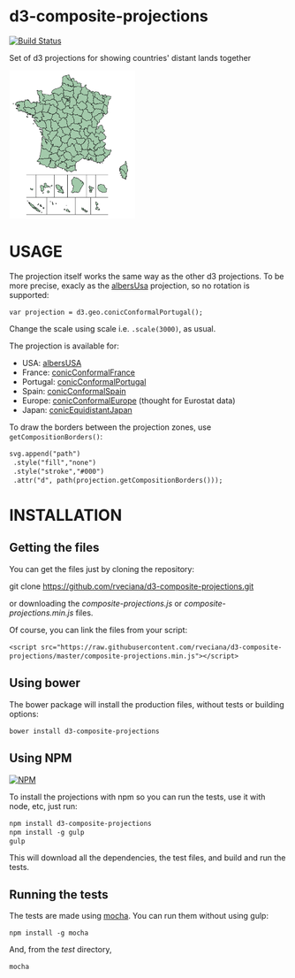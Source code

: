 # d3-composite-projections

[![Build Status](https://travis-ci.org/rveciana/d3-composite-projections.svg?branch=master)](https://travis-ci.org/rveciana/d3-composite-projections)

Set of d3 projections for showing countries' distant lands together

![conicConformalFrance](/src/conicConformalFrance.png "Conic Conformal France example")

USAGE
=====

The projection itself works the same way as the other d3 projections. To be more precise, exacly as the [albersUsa](https://github.com/mbostock/d3/wiki/Geo-Projections#albersUsa) projection, so no rotation is supported:

    var projection = d3.geo.conicConformalPortugal();

Change the scale using scale i.e. `.scale(3000)`, as usual.

The projection is available for:

* USA: [albersUSA](http://bl.ocks.org/rveciana/170a76b8dc1f9cfd8b2d)
* France: [conicConformalFrance](http://bl.ocks.org/rveciana/02eb5b83848e0b06fa8e)
* Portugal: [conicConformalPortugal](http://bl.ocks.org/rveciana/aec08199d43759e98afe)
* Spain: [conicConformalSpain](http://bl.ocks.org/rveciana/472b7749352554ca4b68)
* Europe: [conicConformalEurope](http://bl.ocks.org/rveciana/4bcc5750c776c22ffda6) (thought for Eurostat data)
* Japan: [conicEquidistantJapan](http://bl.ocks.org/rveciana/72987a139a9886ed6a87)

To draw the borders between the projection zones, use `getCompositionBorders()`:

    svg.append("path")
     .style("fill","none")
     .style("stroke","#000")
     .attr("d", path(projection.getCompositionBorders()));

INSTALLATION
============

Getting the files
-----------------

You can get the files just by cloning the repository:

  git clone https://github.com/rveciana/d3-composite-projections.git

or downloading the *composite-projections.js* or *composite-projections.min.js* files.

Of course, you can link the files from your script:

    <script src="https://raw.githubusercontent.com/rveciana/d3-composite-projections/master/composite-projections.min.js"></script>

Using bower
-----------

The bower package will install the production files, without tests or building options:

    bower install d3-composite-projections

Using NPM
---------

[![NPM](https://nodei.co/npm/d3-composite-projections.png?downloads=true&stars=true)](https://nodei.co/npm/d3-composite-projections/)

To install the projections with npm so you can run the tests, use it with node, etc, just run:

    npm install d3-composite-projections
    npm install -g gulp
    gulp

This will download all the dependencies, the test files, and build and run the tests.

Running the tests
-----------------

The tests are made using [mocha](https://github.com/mochajs/mocha). You can run them without using gulp:

    npm install -g mocha

And, from the *test* directory,

    mocha
